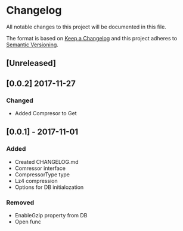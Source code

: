 # Changelog
All notable changes to this project will be documented in this file.

The format is based on [Keep a Changelog](http://keepachangelog.com/en/1.0.0/)
and this project adheres to [Semantic Versioning](http://semver.org/spec/v2.0.0.html).

## [Unreleased]

## [0.0.2] 2017-11-27
### Changed
- Added Compresor to Get


## [0.0.1] - 2017-11-01
### Added

- Created CHANGELOG.md
- Comressor interface
- CompressorType type
- Lz4 compression
- Options for DB initialozation

### Removed

- EnableGzip property from DB
- Open func
